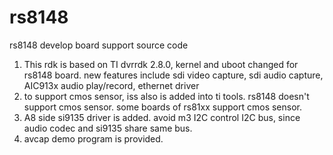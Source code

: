 # rs8148

rs8148 develop board support source code

1. This rdk is based on TI dvrrdk 2.8.0, kernel and uboot changed for rs8148 board. new features include sdi video capture, sdi audio capture, AIC913x audio play/record, ethernet driver
2. to support cmos sensor, iss also is added into ti tools. rs8148 doesn't support cmos sensor. some boards of rs81xx support cmos sensor.
3. A8 side si9135 driver is added. avoid m3 I2C control I2C bus, since audio codec and si9135 share same bus.
4. avcap demo program is provided. 
